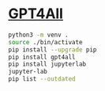 # [GPT4All](https://github.com/nomic-ai/gpt4all/blob/main/gpt4all-bindings/python/README.md)

```bash
python3 -m venv .
source ./bin/activate
pip install --upgrade pip
pip install gpt4all
pip install jupyterlab
jupyter-lab
pip list --outdated
```